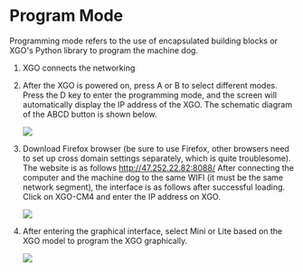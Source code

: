 ﻿---
sidebar_position: 5
sidebar_label: Program Mode
---

# Program Mode

Programming mode refers to the use of encapsulated building blocks or XGO's Python library to program the machine dog.

1. XGO connects the networking

2. After the XGO is powered on, press A  or  B  to select different modes. Press the  D  key to enter the programming mode, and the screen will automatically display the IP address of the XGO. The schematic diagram of the ABCD button is shown below.

   ![](https://wiki-media-ef.oss-cn-hongkong.aliyuncs.com//images/cm4-xgo-program-01.png)

3. Download Firefox browser (be sure to use Firefox, other browsers need to set up cross domain settings separately, which is quite troublesome). The website is as follows http://47.252.22.82:8088/ After connecting the computer and the machine dog to the same WIFI (it must be the same network segment), the interface is as follows after successful loading. Click on XGO-CM4 and enter the IP address on XGO.

   ![](https://wiki-media-ef.oss-cn-hongkong.aliyuncs.com//images/cm4-xgo-program-02.png)



4. After entering the graphical interface, select Mini or Lite based on the XGO model to program the XGO graphically.

   ![](https://wiki-media-ef.oss-cn-hongkong.aliyuncs.com//images/cm4-xgo-program-03.png)
